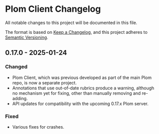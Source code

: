 # Plom Client Changelog

All notable changes to this project will be documented in this file.

The format is based on [Keep a Changelog](https://keepachangelog.com/en/1.0.0/),
and this project adheres to [Semantic Versioning](https://semver.org/spec/v2.0.0.html).


## 0.17.0 - 2025-01-24

### Changed
* Plom Client, which was previous developed as part of the main Plom repo, is now a separate project.
* Annotations that use out-of-date rubrics produce a warning, although no mechanism yet for fixing, other than manually removing and re-adding.
* API updates for compatibility with the upcoming 0.17.x Plom server.

### Fixed
* Various fixes for crashes.
